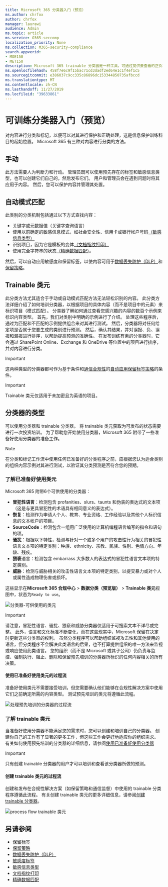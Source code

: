 ```yaml
---
title: Microsoft 365 分类器入门（预览）
ms.author: chrfox
author: chrfox
manager: laurawi
audience: Admin
ms.topic: article
ms.service: O365-seccomp
localization_priority: None
ms.collection: M365-security-compliance
search.appverid:
- MOE150
- MET150
description: Microsoft 365 trainable 分类器是一种工具，可通过提供要查看的正负样本来识别各种类型的内容。 在分类器经过培训之后，您确认其结果是准确的。 然后，使用它搜索组织的内容，并对其进行分类以应用保留或敏感度标签，或将其包含在数据丢失防护（DLP）或保留策略中。
ms.openlocfilehash: 458f7e6c9f15bac71cd3dadf2ed64e1c1f4ef1c5
ms.sourcegitcommit: e386037c9cc335c86896dc153344850735afbccd
ms.translationtype: MT
ms.contentlocale: zh-CN
ms.lasthandoff: 11/27/2019
ms.locfileid: "39633861"
---
```

# <a name="getting-started-with-trainable-classifiers-preview"></a>可训练分类器入门（预览）

对内容进行分类和标记，以便可以对其进行保护和正确处理，这是信息保护训练科目的起始位置。 Microsoft 365 有三种对内容进行分类的方法。

## <a name="manually"></a>手动

此方法需要人为判断力和行动。 管理员既可以使用预先存在的标签和敏感信息类型，也可以创建它们自己的，然后发布它们。 用户和管理员会在遇到问题时将其应用于内容。 然后，您可以保护内容并管理其处置。

## <a name="automated-pattern-matching"></a>自动模式匹配

此类别的分类机制包括通过以下方式查找内容：

- 关键字或元数据值（关键字查询语言）
- 使用以前确定的敏感信息模式，如社会安全性、信用卡或银行帐户号码[（敏感信息类型）](what-the-sensitive-information-types-look-for.md)
- 识别项目，因为它是模板的变体[（文档指纹打印）](document-fingerprinting.md)
- 使用完全字符串的状态[（精确数据匹配）](create-custom-sensitive-information-types-with-exact-data-match-based-classification.md)。

然后，可以自动应用敏感度和保留标签，以使内容可用于[数据丢失防护（DLP）](data-loss-prevention-policies.md)和[保留策略](retention-policies.md)。

## <a name="trainable-classifiers"></a>Trainable 类元

此分类方法尤其适合于手动或自动模式匹配方法无法轻松识别的内容。 此分类方法详细介绍了如何培训分类器，以根据项目的具体内容（而不是项目中的元素）来标识项目（模式匹配）。 分类器了解如何通过查看您感兴趣的内容的数百个示例来标识内容类型。 首先，我们对类别中明确的示例进行了介绍。 处理这些程序后，通过为匹配和不匹配的示例提供组合来对其进行测试。 然后，分类器将对任何给定项是否属于您要生成的类别进行预测。 然后，确认其结果，并对误报、负、误报和漏报进行排序，以帮助提高预测的准确性。 在发布训练有素的分类器时，它会通过 SharePoint Online、Exchange 和 OneDrive 等位置中的项目进行排序，并对内容进行分类。

> [!IMPORTANT]
> 这两种类型的分类器都可作为基于条件和[通信合规性](communication-compliance.md)的[自动应用保留标签策略](labels.md#applying-a-retention-label-automatically-based-on-conditions)的条件。

> [!IMPORTANT]
> Trainable 类元仅适用于未加密且为英语的项目。

## <a name="types-of-classifiers"></a>分类器的类型

可以使用分类器和 trainable 分类器。 将 trainable 类元获取为可发布的状态需要进行一次投资培训。 为了帮助您开始使用分类器，Microsoft 365 附带了一些准备好使用分类器的准备工作。

> [!NOTE]
> 在分类和标记工作流中使用任何已准备好的分类程序之前，应根据您认为适合类别的组织内容示例对其进行测试，以验证其分类预测是否符合您的预期。

### <a name="understanding-ready-to-use-classifiers"></a>了解已准备好使用类元

Microsoft 365 附带6个可供使用的分类器：

- **冒犯性语言**：检测包含 profanities、slurs、taunts 和伪装的表达式的文本项（这是与更具冒犯性的术语具有相同意义的表达式）。
- **恢复**：检测作为申请人个人、教育、专业资格、工作经验以及其他个人标识信息的文本帐户的项目。
- **SourceCode**：检测包含一组用广泛使用的计算机编程语言编写的指令和语句的项。
- **骚扰**：根据以下特性，检测与针对一个或多个用户的攻击性行为相关的冒犯性语言文本项的特定类别：种族、ethnicity、宗教、民族、性别、色情方向、年龄、残疾。
- **猥亵**语言：检测包含 embarrass 大多数人的表达式的冒犯性语言文本项的特定类别。
- **威胁**：检测与威胁相关的攻击性语言文本项的特定类别，以提交暴力或对个人或属性造成物理伤害或损坏。

这些显示在**Microsoft 365 合规中心** > **数据分类（预览版）** > **Trainable 类元**视图中，状态为`Ready to use`。

![分类器-可供使用的类元](media/classifiers-ready-to-use-classifiers.png)

> [!IMPORTANT]
> 请注意，冒犯性语言、骚扰、猥亵和威胁分类器仅适用于可搜索文本不详尽或完整。  此外，语言和文化标准不断变化，而在这些现实中，Microsoft 保留在决定时更新这些分类器的权利。 虽然分类程序可以帮助组织监视攻击性和其他使用的语言，但分类程序不会解决此类语言的后果，也不打算提供组织的唯一方法来监视或响应使用此类语言。 您的组织（而不是 Microsoft 或其子公司）仍负责与监控、强制执行、阻止、删除和保留预先培训的分类器所标识的任何内容相关的所有决策。

#### <a name="process-flow-for-using-ready-to-use-classifiers"></a>使用已准备好使用类元的过程流

准备好使用类元不需要接受培训，但您需要确认他们能够在合规性解决方案中使用它们之前确定所需的内容类型。 测试预先培训的类元将遵循此流程。

![处理预先培训的分类器的过程流](media/classifier-pre-trained-classifier-flow.png)

### <a name="understanding-trainable-classifiers"></a>了解 trainable 类元

当准备好使用分类器不能满足您的需求时，您可以创建和培训自己的分类器。 创建你自己的工作有了显著的更多工作，但这些工作会更好地适应你的组织需求。 有关如何使用预先培训的分类器的详细信息，请参阅[使用已准备好使用分类器](classifier-using-a-ready-to-use-classifier.md)

> [!IMPORTANT]
> 只有创建 trainable 分类器的用户才可以培训和查看该分类器所做的预测。

#### <a name="process-flow-for-creating-trainable-classifiers"></a>创建 trainable 类元的过程流

创建和发布在合规性解决方案（如保留策略和通信监督）中使用的 trainable 分类程序遵循此流程。 有关创建 trainable 类元的更多详细信息，请参阅[创建 trainable 分类器](classifier-creating-a-trainable-classifier.md)。

![process flow trainable 类元](media/classifier-trainable-classifier-flow.png)

## <a name="see-also"></a>另请参阅

- [保留标签](labels.md)
- [保留策略](retention-policies.md)
- [数据丢失防护（DLP）](data-loss-prevention-policies.md)
- [敏感度标签](sensitivity-labels.md)
- [敏感信息类型](what-the-sensitive-information-types-look-for.md)
- [文档指纹打印](document-fingerprinting.md)
- [精确数据匹配](create-custom-sensitive-information-types-with-exact-data-match-based-classification.md)
